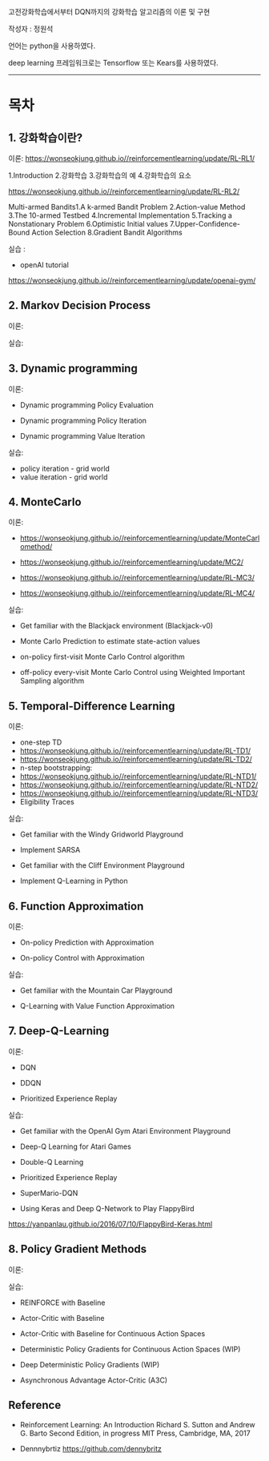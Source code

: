 고전강화학습에서부터 DQN까지의 강화학습 알고리즘의 이론 및 구현

작성자 : 정원석

언어는 python을 사용하였다. 

deep learning 프레임워크로는 Tensorflow 또는  Kears를 사용하였다. 



---

# 목차

## 1. 강화학습이란? 
 
 이론: 
 https://wonseokjung.github.io//reinforcementlearning/update/RL-RL1/
 
1.Introduction
2.강화학습
3.강화학습의 예
4.강화학습의 요소
 
 
 https://wonseokjung.github.io//reinforcementlearning/update/RL-RL2/
 
Multi-armed Bandits1.A k-armed Bandit Problem
2.Action-value Method
3.The 10-armed Testbed
4.Incremental Implementation
5.Tracking a Nonstationary Problem
6.Optimistic Initial values
7.Upper-Confidence-Bound Action Selection
8.Gradient Bandit Algorithms


실습 : 
 
 
 * openAI tutorial
 
https://wonseokjung.github.io//reinforcementlearning/update/openai-gym/
 

## 2. Markov Decision Process

 이론:
 
 실습:

## 3. Dynamic programming

이론:

* Dynamic programming Policy Evaluation

* Dynamic programming Policy Iteration

* Dynamic programming Value Iteration

 실습:
 
 * policy iteration - grid world
 * value iteration  - grid world
 
 

## 4. MonteCarlo 

 이론:
 * https://wonseokjung.github.io//reinforcementlearning/update/MonteCarlomethod/
 
 * https://wonseokjung.github.io//reinforcementlearning/update/MC2/
 
 * https://wonseokjung.github.io//reinforcementlearning/update/RL-MC3/
 
 * https://wonseokjung.github.io//reinforcementlearning/update/RL-MC4/
 
 
 실습:
 
 * Get familiar with the Blackjack environment (Blackjack-v0)
 
 * Monte Carlo Prediction to estimate state-action values 
 
 * on-policy first-visit Monte Carlo Control algorithm 
 
 * off-policy every-visit Monte Carlo Control using Weighted Important Sampling algorithm 
 

## 5. Temporal-Difference Learning

 이론: 

 * one-step TD
 * https://wonseokjung.github.io//reinforcementlearning/update/RL-TD1/
 * https://wonseokjung.github.io//reinforcementlearning/update/RL-TD2/
 * n-step bootstrapping: 
 * https://wonseokjung.github.io//reinforcementlearning/update/RL-NTD1/
 * https://wonseokjung.github.io//reinforcementlearning/update/RL-NTD2/
 * https://wonseokjung.github.io//reinforcementlearning/update/RL-NTD3/
 * Eligibility Traces
 
 실습:
 
 * Get familiar with the Windy Gridworld Playground
 
 * Implement SARSA 
 
 * Get familiar with the Cliff Environment Playground
 
 * Implement Q-Learning in Python 

## 6. Function Approximation
 
 이론: 
 
 * On-policy Prediction with Approximation
 
 * On-policy Control with Approximation
 
 실습: 
 
 * Get familiar with the Mountain Car Playground
 
 * Q-Learning with Value Function Approximation

## 7. Deep-Q-Learning

 이론:
 
 * DQN 
 
 * DDQN
 
 * Prioritized Experience Replay 
 
 실습:
 
 * Get familiar with the OpenAI Gym Atari Environment Playground
 
 * Deep-Q Learning for Atari Games 
 
 * Double-Q Learning 
 
 * Prioritized Experience Replay 
 
 * SuperMario-DQN
 
 * Using Keras and Deep Q-Network to Play FlappyBird
 
  https://yanpanlau.github.io/2016/07/10/FlappyBird-Keras.html

## 8. Policy Gradient Methods

 이론:
 
 실습:
 
 * REINFORCE with Baseline 
 
 * Actor-Critic with Baseline 
 
 * Actor-Critic with Baseline for Continuous Action Spaces 
 
 * Deterministic Policy Gradients for Continuous Action Spaces (WIP)
 
 * Deep Deterministic Policy Gradients (WIP)
 
 * Asynchronous Advantage Actor-Critic (A3C) 



## Reference 

* Reinforcement Learning: An Introduction Richard S. Sutton and Andrew G. Barto Second Edition, in progress
MIT Press, Cambridge, MA, 2017



* Dennnybrtiz
 https://github.com/dennybritz



































